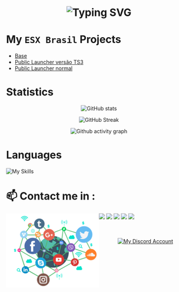 
<h1 align="center"><img src="https://readme-typing-svg.demolab.com?font=Jetbrains+Mono&weight=900&size=40&duration=3000&pause=1000&color=0A16EB&center=true&vCenter=true&width=1000&height=40&lines=Welcome%2C+I+am+psycodeliccircus;I+specialize+in+Javascript%2C+C%23+and+LUA." alt="Typing SVG" /></h1>

# My `ESX Brasil` Projects
- [Base](https://github.com/ESX-Brasil/base)
- [Public Launcher versão TS3](https://github.com/psycodeliccircus/ESXBrasilRP/)
- [Public Launcher normal](https://github.com/psycodeliccircus/esxbrasillauncher/)

# Statistics 
<div align="center">
  
![GitHub stats](https://github-readme-stats.vercel.app/api?username=psycodeliccircus&count_private=true&show_icons=true&title_color=0A16EB&text_color=ffffff&icon_color=0A16EB&border_color=0d1117&bg_color=0d1117)

![GitHub Streak](https://streak-stats.demolab.com?user=psycodeliccircus&theme=dark&locale=pt_BR&date_format=j%2Fn%5B%2FY%5D&fire=0A16EB&ring=0A16EB&currStreakLabel=0A16EBFE&stroke=0A16EBFE&sideLabels=0A16EB&background=0D1117FE&border=0D1117FE)

![Github activity graph](https://github-readme-activity-graph.cyclic.app/graph?username=psycodeliccircus&bg_color=0D1117FE&color=FFFFFF&line=FFFFFF&point=0A16EB&area_color=0A16EB&area=true&hide_border=true)
</div>

# Languages
![My Skills](https://skillicons.dev/icons?i=js,ts,html,css,nodejs,jquery,bootstrap,vscode,mongodb,postgres,cloudflare,discord,github,git,lua)



# **📫 Contact me in :** &nbsp;

<p align="center">
  <a>
    <img align="left" src ="https://raw.githubusercontent.com/Sobhan-SRZA/Sobhan-SRZA/main/source/social-media.png" width = 50% >
  </a>
<div> 
  <a href="https://www.youtube.com/renildomarcio" target="_blank"><img src="https://img.shields.io/badge/YouTube-FF0000?style=for-the-badge&logo=youtube&logoColor=white" target="_blank"></a>
  <a href="https://instagram.com/renildomarcio" target="_blank"><img src="https://img.shields.io/badge/-Instagram-%23E4405F?style=for-the-badge&logo=instagram&logoColor=white" target="_blank"></a>
 	<a href="https://www.twitch.tv/renildomarcio" target="_blank"><img src="https://img.shields.io/badge/Twitch-9146FF?style=for-the-badge&logo=twitch&logoColor=white" target="_blank"></a>
 <a href="https://discord.gg/h269JAMTFy" target="_blank"><img src="https://img.shields.io/badge/Discord-7289DA?style=for-the-badge&logo=discord&logoColor=white" target="_blank"></a> 
  <a href = "mailto:renildomrc@gmail.com"><img src="https://img.shields.io/badge/-Gmail-%23333?style=for-the-badge&logo=gmail&logoColor=white" target="_blank"></a>
</div>
<br><br>
<p align="center">
  <a href="https://discord.com/users/690193135040593931.png" target="_blank">
    <img alt="My Discord Account" src="https://discord.c99.nl/widget/theme-4/690193135040593931.png"  />
  </a>
</p>
